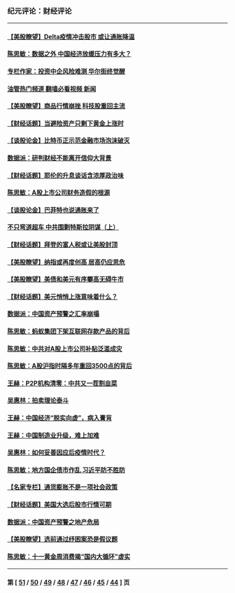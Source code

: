 ### 纪元评论：财经评论
---
#### [【美股瞭望】Delta疫情冲击股市 或让通胀降温](../../pages/nsc1026/n13100297.md?07230330) 
#### [陈思敏：数据之外 中国经济放缓压力有多大？](../../pages/nsc1026/n13085576.md?07230330) 
#### [专栏作家：投资中企风险难测 华尔街终觉醒](../../pages/nsc1026/n13079366.md?07230330) 
#### [油管热门频道 翻墙必看视频 新闻](ok?07230330)
#### [【美股瞭望】商品行情崩挫 科技股重回主流](../../pages/nsc1026/n13029798.md?07230330) 
#### [【财经话题】当避险资产只剩下黄金上涨时](../../pages/nsc1026/n12975626.md?07230330) 
#### [【谈股论金】比特币正示范金融市场泡沫破灭](../../pages/nsc1026/n12961769.md?07230330) 
#### [数据派：研判财经不能离开信仰大背景](../../pages/nsc1026/n12932684.md?07230330) 
#### [【财经话题】耶伦的升息谈话含浓厚政治味](../../pages/nsc1026/n12927299.md?07230330) 
#### [陈思敏：A股上市公司财务造假的根源](../../pages/nsc1026/n11229323.md?07230330) 
#### [【谈股论金】巴菲特也说通胀来了](../../pages/nsc1026/n12922463.md?07230330) 
#### [不只弯道超车 中共围剿特斯拉阴谋（上）](../../pages/nsc1026/n12919595.md?07230330) 
#### [【财经话题】拜登的富人税或让美股封顶](../../pages/nsc1026/n12899125.md?07230330) 
#### [【美股瞭望】纳指或再度创高 居高仍应思危](../../pages/nsc1026/n12878350.md?07230330) 
#### [【美股瞭望】美债和美元有序攀高无碍牛市](../../pages/nsc1026/n12844459.md?07230330) 
#### [【财经话题】美元悄悄上涨意味着什么？](../../pages/nsc1026/n12798222.md?07230330) 
#### [数据派：中国资产预警之汇率崩塌](../../pages/nsc1026/n12774242.md?07230330) 
#### [陈思敏：蚂蚁集团下架互联网存款产品的背后](../../pages/nsc1026/n12719862.md?07230330) 
#### [陈思敏：中共对A股上市公司补贴泛滥成灾](../../pages/nsc1026/n12713263.md?07230330) 
#### [陈思敏：A股沪指时隔多年重回3500点的背后](../../pages/nsc1026/n12675538.md?07230330) 
#### [王赫：P2P机构清零：中共又一茬割韭菜](../../pages/nsc1026/n12614544.md?07230330) 
#### [吴惠林：拍卖理论泰斗](../../pages/nsc1026/n12591360.md?07230330) 
#### [王赫：中国经济“脱实向虚”，病入膏肓](../../pages/nsc1026/n12564946.md?07230330) 
#### [王赫：中国制造业升级，难上加难](../../pages/nsc1026/n12559461.md?07230330) 
#### [吴惠林：如何妥善因应后疫情时代？](../../pages/nsc1026/n12553885.md?07230330) 
#### [陈思敏：地方国企债市作乱 习近平防不胜防](../../pages/nsc1026/n12553384.md?07230330) 
#### [【名家专栏】通货膨胀不是一项社会政策](../../pages/nsc1026/n12528711.md?07230330) 
#### [【财经话题】美国大选后股市行情可期](../../pages/nsc1026/n12514949.md?07230330) 
#### [数据派：中国资产预警之地产危局](../../pages/nsc1026/n12490884.md?07230330) 
#### [【美股瞭望】选前通过纾困案恐是假议题](../../pages/nsc1026/n12487724.md?07230330) 
#### [陈思敏：十一黄金周消费揭“国内大循环”虚实](../../pages/nsc1026/n12468798.md?07230330) 

---
#### 第 [ [51](./51.md?07230330) / [50](./50.md?07230330) / [49](./49.md?07230330) / [48](./48.md?07230330) / [47](./47.md?07230330) / [46](./46.md?07230330) / [45](./45.md?07230330) / [44](./44.md?07230330) ] 页
